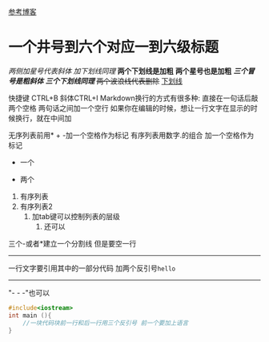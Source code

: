 [参考博客](https://blog.csdn.net/qq_40818172/article/details/126260661)
# 一个井号到六个对应一到六级标题
*两侧加星号代表斜体*
_加下划线同理_
__两个下划线是加粗__
**两个星号也是加粗**
***三个冒号是粗斜体***
___三个下划线同理___
~~两个波浪线代表删除~~
<u>下划线</u>

快捷键 CTRL+B 斜体CTRL+I
Markdown换行的方式有很多种:
直接在一句话后敲两个空格
两句话之间加一个空行
如果你在编辑的时候，想让一行文字在显示的时候换行，就在中间加<br/>

无序列表前用* + -加一个空格作为标记
有序列表用数字.的组合 加一个空格作为标记
+ 一个
* 两个
1. 有序列表
2. 有序列表2
   1. 加tab键可以控制列表的层级
      1. 还可以

三个-或者*建立一个分割线 但是要空一行

---

一行文字要引用其中的一部分代码 加两个反引号`hello`

***

"- - -"也可以
  
```cpp
#include<iostream>
int main (){
    //一块代码块前一行和后一行用三个反引号 前一个要加上语言
}
```
